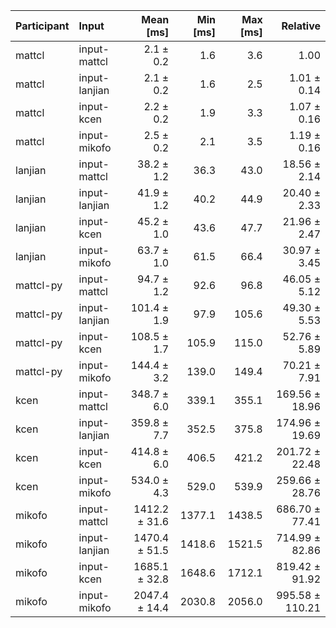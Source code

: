 | Participant | Input | Mean [ms] | Min [ms] | Max [ms] | Relative |
|:---|:---|---:|---:|---:|---:|
| mattcl | input-mattcl | 2.1 ± 0.2 | 1.6 | 3.6 | 1.00 |
| mattcl | input-lanjian | 2.1 ± 0.2 | 1.6 | 2.5 | 1.01 ± 0.14 |
| mattcl | input-kcen | 2.2 ± 0.2 | 1.9 | 3.3 | 1.07 ± 0.16 |
| mattcl | input-mikofo | 2.5 ± 0.2 | 2.1 | 3.5 | 1.19 ± 0.16 |
| lanjian | input-mattcl | 38.2 ± 1.2 | 36.3 | 43.0 | 18.56 ± 2.14 |
| lanjian | input-lanjian | 41.9 ± 1.2 | 40.2 | 44.9 | 20.40 ± 2.33 |
| lanjian | input-kcen | 45.2 ± 1.0 | 43.6 | 47.7 | 21.96 ± 2.47 |
| lanjian | input-mikofo | 63.7 ± 1.0 | 61.5 | 66.4 | 30.97 ± 3.45 |
| mattcl-py | input-mattcl | 94.7 ± 1.2 | 92.6 | 96.8 | 46.05 ± 5.12 |
| mattcl-py | input-lanjian | 101.4 ± 1.9 | 97.9 | 105.6 | 49.30 ± 5.53 |
| mattcl-py | input-kcen | 108.5 ± 1.7 | 105.9 | 115.0 | 52.76 ± 5.89 |
| mattcl-py | input-mikofo | 144.4 ± 3.2 | 139.0 | 149.4 | 70.21 ± 7.91 |
| kcen | input-mattcl | 348.7 ± 6.0 | 339.1 | 355.1 | 169.56 ± 18.96 |
| kcen | input-lanjian | 359.8 ± 7.7 | 352.5 | 375.8 | 174.96 ± 19.69 |
| kcen | input-kcen | 414.8 ± 6.0 | 406.5 | 421.2 | 201.72 ± 22.48 |
| kcen | input-mikofo | 534.0 ± 4.3 | 529.0 | 539.9 | 259.66 ± 28.76 |
| mikofo | input-mattcl | 1412.2 ± 31.6 | 1377.1 | 1438.5 | 686.70 ± 77.41 |
| mikofo | input-lanjian | 1470.4 ± 51.5 | 1418.6 | 1521.5 | 714.99 ± 82.86 |
| mikofo | input-kcen | 1685.1 ± 32.8 | 1648.6 | 1712.1 | 819.42 ± 91.92 |
| mikofo | input-mikofo | 2047.4 ± 14.4 | 2030.8 | 2056.0 | 995.58 ± 110.21 |
